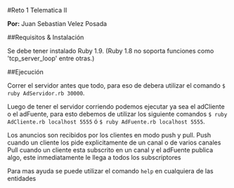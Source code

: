#Reto 1 Telematica II

 **Por:**
  Juan Sebastian Velez Posada

##Requisitos & Instalación

Se debe tener instalado Ruby 1.9. (Ruby 1.8 no soporta funciones como 'tcp_server_loop' entre otras.)



##Ejecución

Correr el servidor antes que todo, para eso de debera utilizar el comando `$ ruby AdServidor.rb 30000`.


Luego de tener el servidor corriendo podemos ejecutar ya sea el adCliente o el adFuente, para esto debemos de utilizar los siguiente comandos `$ ruby AdCliente.rb localhost 5555` ó `$ ruby AdFuente.rb localhost 5555`.


Los anuncios son recibidos por los clientes en modo push y pull. 
Push cuando un cliente los pide explicitamente de un canal o de varios canales
Pull cuando un cliente esta subscrito en un canal y el adFuente publica algo, este inmediatamente le llega a todos los subscriptores


Para mas ayuda se puede utilizar el comando `help` en cualquiera de las entidades
